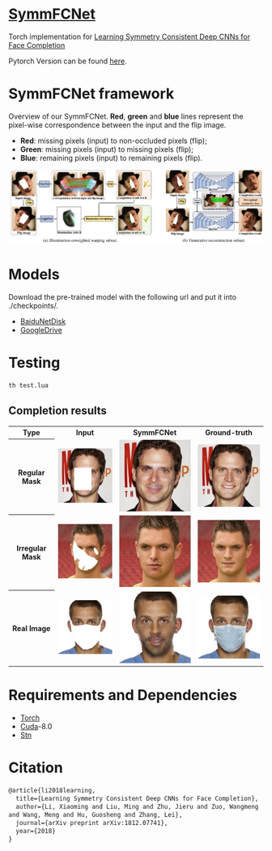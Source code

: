# [SymmFCNet](#)
 Torch implementation for [Learning Symmetry Consistent Deep CNNs for Face Completion](https://arxiv.org/abs/1812.07741)
 
 Pytorch Version can be found [here](https://github.com/csxmli2016/SymmFCNet_pytorch).

# SymmFCNet framework
Overview of our SymmFCNet. <B>Red</B>, <B>green</B> and <B>blue</B> lines represent the pixel-wise correspondence between the input and the flip image. 
- <B>Red</B>: missing pixels (input) to non-occluded pixels (flip); 
- <B>Green</B>: missing pixels (input) to missing pixels (flip); 
- <B>Blue</B>: remaining pixels (input) to remaining pixels (flip).

<img src="./Imgs/Pipeline/SymmFC.png">

# Models
Download the pre-trained model with the following url and put it into ./checkpoints/.
- [BaiduNetDisk](https://pan.baidu.com/s/1V3DglQr6Wx8idMgYUQBhuw)
- [GoogleDrive](https://drive.google.com/open?id=1uSjcNHvcI_mcbei_oOhs8cnDqpuw6Gnh)

# Testing

```bash
th test.lua
```
## Completion results
 <table  style="float:center" width=90%>
 <tr>
  <th width=18% ><B>Type</B></th><th><B>Input</B></th><th><B>SymmFCNet</B></th><th><B>Ground-truth</B></th>
 </tr>
 <tr>
  <th>
   <B>Regular Mask</B>
  </th>
  <td>
  <img src='./Imgs/Images/10_i.png'>
  </td>
  <td>
   <img src='./Imgs/Images/10_o.png'>
  </td>
  <td>
   <img src='./Imgs/Images/10_g.png'>
  </td>
  </tr>
  <tr>
  <th >
   <B>Irregular Mask</B>
  </th>
  <td>
  <img src='./Imgs/Images/3_i.png'>
  </td>
  <td>
   <img src='./Imgs/Images/3_o.png'>
  </td>
  <td>
   <img src='./Imgs/Images/3_g.png'>
  </td>
  </tr>
 <tr>
  <th>
   <B>Real Image</B>
  </th>
  <td>
  <img src='./Imgs/Images/6_i.png'>
  </td>
  <td>
   <img src='./Imgs/Images/6_o.png'>
  </td>
  <td>
   <img src='./Imgs/Images/6_g.png'>
  </td>
  </tr>
 </table>
 
# Requirements and Dependencies

- [Torch](https://github.com/torch/distro)
- [Cuda](https://developer.nvidia.com/cuda-toolkit-archive)-8.0
- [Stn](https://github.com/qassemoquab/stnbhwd)

# Citation

```
@article{li2018learning,
  title={Learning Symmetry Consistent Deep CNNs for Face Completion},
  author={Li, Xiaoming and Liu, Ming and Zhu, Jieru and Zuo, Wangmeng and Wang, Meng and Hu, Guosheng and Zhang, Lei},
  journal={arXiv preprint arXiv:1812.07741},
  year={2018}
}

```

